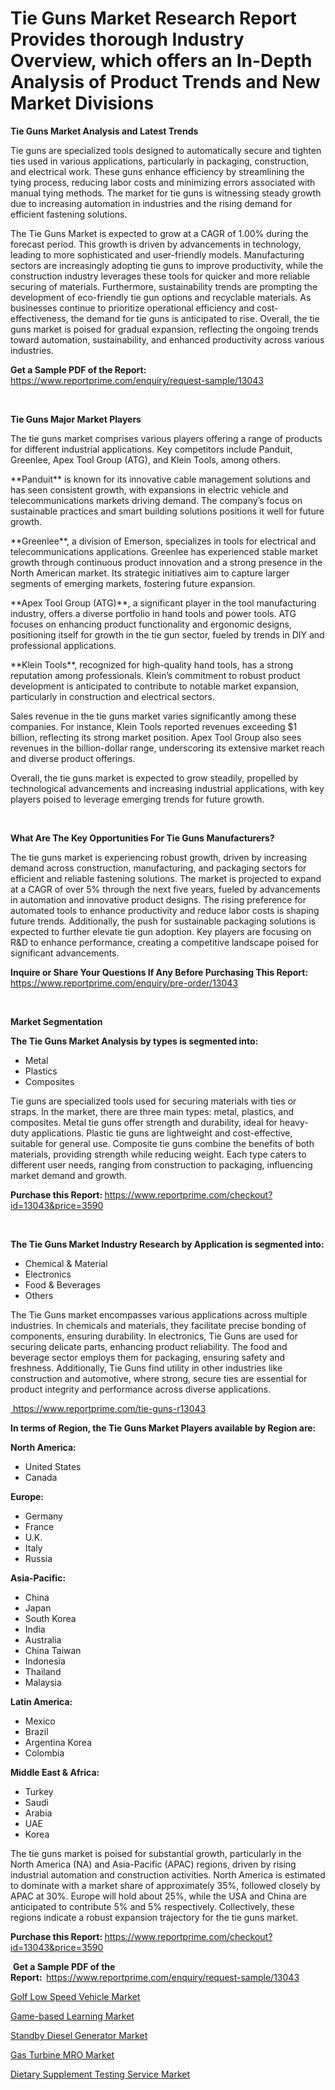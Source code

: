 <p><h1>Tie Guns Market Research Report Provides thorough Industry Overview, which offers an In-Depth Analysis of Product Trends and New Market Divisions</h1></p><p><strong>Tie Guns Market Analysis and Latest Trends</strong></p>
<p><p>Tie guns are specialized tools designed to automatically secure and tighten ties used in various applications, particularly in packaging, construction, and electrical work. These guns enhance efficiency by streamlining the tying process, reducing labor costs and minimizing errors associated with manual tying methods. The market for tie guns is witnessing steady growth due to increasing automation in industries and the rising demand for efficient fastening solutions.</p><p>The Tie Guns Market is expected to grow at a CAGR of 1.00% during the forecast period. This growth is driven by advancements in technology, leading to more sophisticated and user-friendly models. Manufacturing sectors are increasingly adopting tie guns to improve productivity, while the construction industry leverages these tools for quicker and more reliable securing of materials. Furthermore, sustainability trends are prompting the development of eco-friendly tie gun options and recyclable materials. As businesses continue to prioritize operational efficiency and cost-effectiveness, the demand for tie guns is anticipated to rise. Overall, the tie guns market is poised for gradual expansion, reflecting the ongoing trends toward automation, sustainability, and enhanced productivity across various industries.</p></p>
<p><strong>Get a Sample PDF of the Report:&nbsp;</strong> <a href="https://www.reportprime.com/enquiry/request-sample/13043">https://www.reportprime.com/enquiry/request-sample/13043</a></p>
<p>&nbsp;</p>
<p><strong>Tie Guns Major Market Players</strong></p>
<p><p>The tie guns market comprises various players offering a range of products for different industrial applications. Key competitors include Panduit, Greenlee, Apex Tool Group (ATG), and Klein Tools, among others. </p><p>**Panduit** is known for its innovative cable management solutions and has seen consistent growth, with expansions in electric vehicle and telecommunications markets driving demand. The company’s focus on sustainable practices and smart building solutions positions it well for future growth.</p><p>**Greenlee**, a division of Emerson, specializes in tools for electrical and telecommunications applications. Greenlee has experienced stable market growth through continuous product innovation and a strong presence in the North American market. Its strategic initiatives aim to capture larger segments of emerging markets, fostering future expansion.</p><p>**Apex Tool Group (ATG)**, a significant player in the tool manufacturing industry, offers a diverse portfolio in hand tools and power tools. ATG focuses on enhancing product functionality and ergonomic designs, positioning itself for growth in the tie gun sector, fueled by trends in DIY and professional applications.</p><p>**Klein Tools**, recognized for high-quality hand tools, has a strong reputation among professionals. Klein’s commitment to robust product development is anticipated to contribute to notable market expansion, particularly in construction and electrical sectors.</p><p>Sales revenue in the tie guns market varies significantly among these companies. For instance, Klein Tools reported revenues exceeding $1 billion, reflecting its strong market position. Apex Tool Group also sees revenues in the billion-dollar range, underscoring its extensive market reach and diverse product offerings.</p><p>Overall, the tie guns market is expected to grow steadily, propelled by technological advancements and increasing industrial applications, with key players poised to leverage emerging trends for future growth.</p></p>
<p>&nbsp;</p>
<p><strong>What Are The Key Opportunities For Tie Guns Manufacturers?</strong></p>
<p><p>The tie guns market is experiencing robust growth, driven by increasing demand across construction, manufacturing, and packaging sectors for efficient and reliable fastening solutions. The market is projected to expand at a CAGR of over 5% through the next five years, fueled by advancements in automation and innovative product designs. The rising preference for automated tools to enhance productivity and reduce labor costs is shaping future trends. Additionally, the push for sustainable packaging solutions is expected to further elevate tie gun adoption. Key players are focusing on R&D to enhance performance, creating a competitive landscape poised for significant advancements.</p></p>
<p><strong>Inquire or Share Your Questions If Any Before Purchasing This Report:</strong> <a href="https://www.reportprime.com/enquiry/pre-order/13043">https://www.reportprime.com/enquiry/pre-order/13043</a></p>
<p>&nbsp;</p>
<p><strong>Market Segmentation</strong></p>
<p><strong>The Tie Guns Market Analysis by types is segmented into:</strong></p>
<p><ul><li>Metal</li><li>Plastics</li><li>Composites</li></ul></p>
<p><p>Tie guns are specialized tools used for securing materials with ties or straps. In the market, there are three main types: metal, plastics, and composites. Metal tie guns offer strength and durability, ideal for heavy-duty applications. Plastic tie guns are lightweight and cost-effective, suitable for general use. Composite tie guns combine the benefits of both materials, providing strength while reducing weight. Each type caters to different user needs, ranging from construction to packaging, influencing market demand and growth.</p></p>
<p><strong>Purchase this Report:&nbsp;</strong><a href="https://www.reportprime.com/checkout?id=13043&price=3590">https://www.reportprime.com/checkout?id=13043&price=3590</a></p>
<p>&nbsp;</p>
<p><strong>The Tie Guns Market Industry Research by Application is segmented into:</strong></p>
<p><ul><li>Chemical & Material</li><li>Electronics</li><li>Food & Beverages</li><li>Others</li></ul></p>
<p><p>The Tie Guns market encompasses various applications across multiple industries. In chemicals and materials, they facilitate precise bonding of components, ensuring durability. In electronics, Tie Guns are used for securing delicate parts, enhancing product reliability. The food and beverage sector employs them for packaging, ensuring safety and freshness. Additionally, Tie Guns find utility in other industries like construction and automotive, where strong, secure ties are essential for product integrity and performance across diverse applications.</p></p>
<p><a href="https://www.reportprime.com/tie-guns-r13043">&nbsp;https://www.reportprime.com/tie-guns-r13043</a></p>
<p><strong>In terms of Region, the Tie Guns Market Players available by Region are:</strong></p>
<p>
    <p> <strong> North America: </strong>
        <ul>
            <li>United States</li>
            <li>Canada</li>
        </ul>
        </p> 
    <p> <strong> Europe: </strong>
        <ul>
            <li>Germany</li>
            <li>France</li>
            <li>U.K.</li>
            <li>Italy</li>
            <li>Russia</li>
        </ul>
        </p> 
    <p> <strong> Asia-Pacific: </strong>
        <ul>
            <li>China</li>
            <li>Japan</li>
            <li>South Korea</li>
            <li>India</li>
            <li>Australia</li>
            <li>China Taiwan</li>
            <li>Indonesia</li>
            <li>Thailand</li>
            <li>Malaysia</li>
        </ul>
        </p> 
    <p> <strong> Latin America: </strong>
        <ul>
            <li>Mexico</li>
            <li>Brazil</li>
            <li>Argentina Korea</li>
            <li>Colombia</li>
        </ul>
        </p> 
    <p> <strong> Middle East & Africa: </strong>
        <ul>
            <li>Turkey</li>
            <li>Saudi</li>
            <li>Arabia</li>
            <li>UAE</li>
            <li>Korea</li>
        </ul>
    </p>
    </p>
<p><p>The tie guns market is poised for substantial growth, particularly in the North America (NA) and Asia-Pacific (APAC) regions, driven by rising industrial automation and construction activities. North America is estimated to dominate with a market share of approximately 35%, followed closely by APAC at 30%. Europe will hold about 25%, while the USA and China are anticipated to contribute 5% and 5% respectively. Collectively, these regions indicate a robust expansion trajectory for the tie guns market.</p></p>
<p><strong>Purchase this Report: </strong><a href="https://www.reportprime.com/checkout?id=13043&price=3590">https://www.reportprime.com/checkout?id=13043&price=3590</a></p>
<p>&nbsp;<strong>Get a Sample PDF of the Report:&nbsp;&nbsp;</strong><a href="https://www.reportprime.com/enquiry/request-sample/13043">https://www.reportprime.com/enquiry/request-sample/13043</a></p>
<p><strong></strong></p>
<p><p><a href="https://issuu.com/reportprime-2/docs/golf-low-speed-vehicle-market-size-_6f185c79923824">Golf Low Speed Vehicle Market</a></p><p><a href="https://www.linkedin.com/pulse/game-based-learning-market-share-size-trends-industry-analysis-zlzjf?trackingId=gdfnQ%2B7nRCuPK8IRN5x7Yw%3D%3D">Game-based Learning Market</a></p><p><a href="https://medium.com/@hernandezdorothy026/standby-diesel-generator-market-size-growth-trends-and-industry-analysis-by-type-by-application-da3f2c9fcedd">Standby Diesel Generator Market</a></p><p><a href="https://www.linkedin.com/pulse/how-regional-global-trends-shaping-gas-turbine-mro-market-j0wpf?trackingId=qmAEFyn9SCunzO%2BedkybHA%3D%3D">Gas Turbine MRO Market</a></p><p><a href="https://issuu.com/reportprime-2/docs/dietary-supplement-testing-service-_a332f20df161b0">Dietary Supplement Testing Service Market</a></p></p>